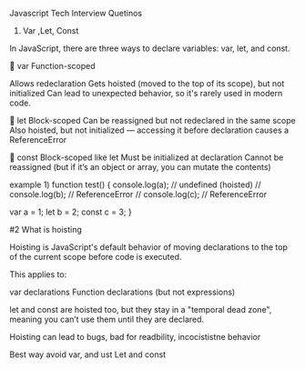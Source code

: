 Javascript Tech Interview Quetinos


1. Var ,Let, Const

In JavaScript, there are three ways to declare variables: var, let, and const.

🔹 var
Function-scoped

Allows redeclaration
Gets hoisted (moved to the top of its scope), but not initialized
Can lead to unexpected behavior, so it's rarely used in modern code.

🔹 let
Block-scoped
Can be reassigned but not redeclared in the same scope
Also hoisted, but not initialized — accessing it before declaration causes a ReferenceError

🔹 const
Block-scoped like let
Must be initialized at declaration
Cannot be reassigned (but if it’s an object or array, you can mutate the contents)


example 1) 
function test() {
  console.log(a); // undefined (hoisted)
  // console.log(b); // ReferenceError
  // console.log(c); // ReferenceError

  var a = 1;
  let b = 2;
  const c = 3;
}


#2 What is hoisting

Hoisting is JavaScript's default behavior of moving declarations to the top of the current scope before code is executed.

This applies to:

var declarations
Function declarations (but not expressions)

let and const are hoisted too, but they stay in a "temporal dead zone", meaning you can’t use them until they are declared.

Hoisting can lead to bugs, bad for readbility, incocististne behavior

Best way avoid var, and ust Let and const 